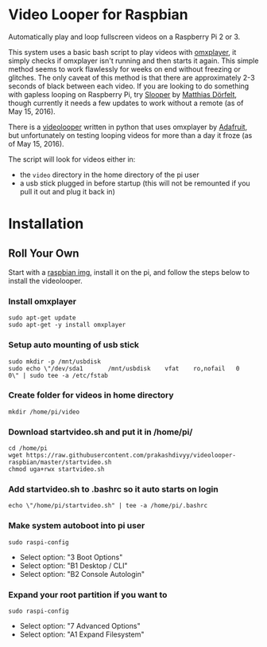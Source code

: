 # Video Looper for Raspbian
Automatically play and loop fullscreen videos on a Raspberry Pi 2 or 3.

This system uses a basic bash script to play videos with [omxplayer](http://elinux.org/Omxplayer), it simply checks if omxplayer isn't running and then starts it again. This simple method seems to work flawlessly for weeks on end without freezing or glitches. The only caveat of this method is that there are approximately 2-3 seconds of black between each video. If you are looking to do something with gapless looping on Raspberry Pi, try [Slooper](https://github.com/mokafolio/Slooper) by [Matthias Dörfelt](http://www.mokafolio.de/), though currently it needs a few updates to work without a remote (as of May 15, 2016).

There is a [videolooper](https://github.com/adafruit/pi_video_looper) written in python that uses omxplayer by [Adafruit](http://www.adafruit.com), but unfortunately on testing looping videos for more than a day it froze (as of May 15, 2016).

The script will look for videos either in:
* the `video` directory in the home directory of the pi user
* a usb stick plugged in before startup (this will not be remounted if you pull it out and plug it back in)

# Installation
## Roll Your Own
Start with a [raspbian img](https://www.raspberrypi.org/downloads/raspbian/), install it on the pi, and follow the steps below to install the videolooper.

### Install omxplayer
```
sudo apt-get update
sudo apt-get -y install omxplayer
```

### Setup auto mounting of usb stick
```
sudo mkdir -p /mnt/usbdisk
sudo echo \"/dev/sda1		/mnt/usbdisk	vfat	ro,nofail	0	0\" | sudo tee -a /etc/fstab
```

### Create folder for videos in home directory
`mkdir /home/pi/video`

### Download startvideo.sh and put it in /home/pi/
```
cd /home/pi
wget https://raw.githubusercontent.com/prakashdivyy/videolooper-raspbian/master/startvideo.sh
chmod uga+rwx startvideo.sh
```

### Add startvideo.sh to .bashrc so it auto starts on login
`echo \"/home/pi/startvideo.sh" | tee -a /home/pi/.bashrc`

### Make system autoboot into pi user
`sudo raspi-config`
* Select option: "3 Boot Options"
* Select option: "B1 Desktop / CLI"
* Select option: "B2 Console Autologin"

### Expand your root partition if you want to
`sudo raspi-config`
* Select option: "7 Advanced Options"
* Select option: "A1 Expand Filesystem"

